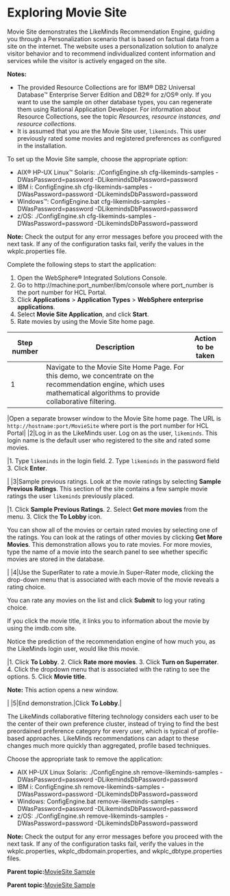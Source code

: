 # Exploring Movie Site 

Movie Site demonstrates the LikeMinds Recommendation Engine, guiding you through a Personalization scenario that is based on factual data from a site on the internet. The website uses a personalization solution to analyze visitor behavior and to recommend individualized content information and services while the visitor is actively engaged on the site.

**Notes:**

-   The provided Resource Collections are for IBM® DB2 Universal Database™ Enterprise Server Edition and DB2® for z/OS® only. If you want to use the sample on other database types, you can regenerate them using Rational Application Developer. For information about Resource Collections, see the topic *Resources, resource instances, and resource collections*.
-   It is assumed that you are the Movie Site user, `likeminds`. This user previously rated some movies and registered preferences as configured in the installation.

To set up the Movie Site sample, choose the appropriate option:

-   AIX® HP-UX Linux™ Solaris: ./ConfigEngine.sh cfg-likeminds-samples -DWasPassword=password -DLikemindsDbPassword=password
-   IBM i: ConfigEngine.sh cfg-likeminds-samples -DWasPassword=password -DLikemindsDbPassword=password
-   Windows™: ConfigEngine.bat cfg-likeminds-samples -DWasPassword=password -DLikemindsDbPassword=password
-   z/OS: ./ConfigEngine.sh cfg-likeminds-samples -DWasPassword=password -DLikemindsDbPassword=password

**Note:** Check the output for any error messages before you proceed with the next task. If any of the configuration tasks fail, verify the values in the wkplc.properties file.

Complete the following steps to start the application:

1.  Open the WebSphere® Integrated Solutions Console.
2.  Go to http://machine:port\_number/ibm/console where port\_number is the port number for HCL Portal.
3.  Click **Applications** \> **Application Types** \> **WebSphere enterprise applications**.
4.  Select **Movie Site Application**, and click **Start**.
5.  Rate movies by using the Movie Site home page.

|Step number|Description|Action to be taken|
|-----------|-----------|------------------|
|1|Navigate to the Movie Site Home Page. For this demo, we concentrate on the recommendation engine, which uses mathematical algorithms to provide collaborative filtering.

|Open a separate browser window to the Movie Site home page. The URL is `http://hostname:port/MovieSite` where port is the port number for HCL Portal|
|2|Log in as the LikeMinds user. Log on as the user, `likeminds`. This login name is the default user who registered to the site and rated some movies.

|1.  Type `likeminds` in the login field.
2.  Type `likeminds` in the password field
3.  Click **Enter**.

|
|3|Sample previous ratings. Look at the movie ratings by selecting **Sample Previous Ratings**. This section of the site contains a few sample movie ratings the user `likeminds` previously placed.

|1.  Click **Sample Previous Ratings**.
2.  Select **Get more movies** from the menu.
3.  Click the **To Lobby** icon.

You can show all of the movies or certain rated movies by selecting one of the ratings. You can look at the ratings of other movies by clicking **Get More Movies**. This demonstration allows you to rate movies. For more movies, type the name of a movie into the search panel to see whether specific movies are stored in the database.

|
|4|Use the SuperRater to rate a movie.In Super-Rater mode, clicking the drop-down menu that is associated with each movie of the movie reveals a rating choice.

You can rate any movies on the list and click **Submit** to log your rating choice.

If you click the movie title, it links you to information about the movie by using the imdb.com site.

Notice the prediction of the recommendation engine of how much you, as the LikeMinds login user, would like this movie.

|1.  Click **To Lobby**.
2.  Click **Rate more movies**.
3.  Click **Turn on Superrater**.
4.  Click the dropdown menu that is associated with the rating to see the options.
5.  Click **Movie title**.

**Note:** This action opens a new window.


|
|5|End demonstration.|Click **To Lobby**.|

The LikeMinds collaborative filtering technology considers each user to be the center of their own preference cluster, instead of trying to find the best preordained preference category for every user, which is typical of profile-based approaches. LikeMinds recommendations can adapt to these changes much more quickly than aggregated, profile based techniques.

Choose the appropriate task to remove the application:

-   AIX HP-UX Linux Solaris: ./ConfigEngine.sh remove-likeminds-samples -DWasPassword=password -DLikemindsDbPassword=password
-   IBM i: ConfigEngine.sh remove-likeminds-samples -DWasPassword=password -DLikemindsDbPassword=password
-   Windows: ConfigEngine.bat remove-likeminds-samples -DWasPassword=password -DLikemindsDbPassword=password
-   z/OS: ./ConfigEngine.sh remove-likeminds-samples -DWasPassword=password -DLikemindsDbPassword=password

**Note:** Check the output for any error messages before you proceed with the next task. If any of the configuration tasks fail, verify the values in the wkplc.properties, wkplc\_dbdomain.properties, and wkplc\_dbtype.properties files.

**Parent topic:**[MovieSite Sample ](../pzn/pzn_moviesite_sample.md)

**Parent topic:**[MovieSite Sample ](../pzn/pzn_moviesite_sample.md)

